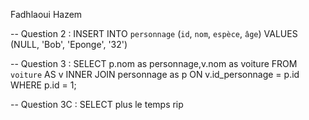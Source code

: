 

Fadhlaoui Hazem




-- Question 2 : 
INSERT INTO `personnage` (`id`, `nom`, `espèce`, `âge`) VALUES (NULL, 'Bob', 'Eponge', '32')

-- Question 3 : 
SELECT p.nom as personnage,v.nom as voiture FROM `voiture` AS v INNER JOIN personnage as p ON v.id_personnage = p.id WHERE p.id = 1;

-- Question 3C :
SELECT plus le temps rip
